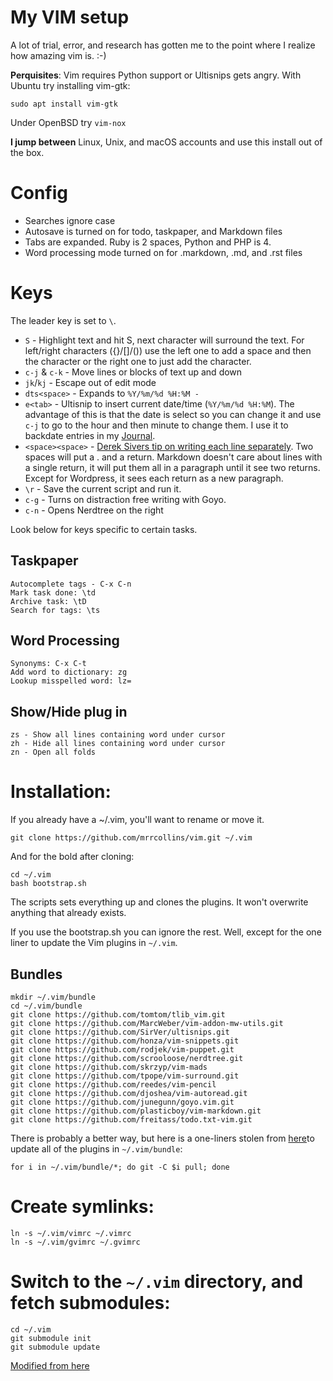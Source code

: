 # My VIM setup

A lot of trial, error, and research has gotten me to the point where I realize how amazing vim is. :-)

**Perquisites**: Vim requires Python support or Ultisnips gets angry. With Ubuntu try installing vim-gtk:

    sudo apt install vim-gtk

Under OpenBSD try `vim-nox`

**I jump between** Linux, Unix, and macOS accounts and use this install out of the box. 

# Config

* Searches ignore case
* Autosave is turned on for todo, taskpaper, and Markdown files
* Tabs are expanded. Ruby is 2 spaces, Python and PHP is 4.
* Word processing mode turned on for .markdown, .md, and .rst files

# Keys

The leader key is set to `\`.

* `S` - Highlight text and hit S, next character will surround the text. For left/right characters ({}/[]/()) use the left one to add a space and then the character or the right one to just add the character.
* `c-j` & `c-k` - Move lines or blocks of text up and down
* `jk`/`kj` - Escape out of edit mode
* `dts<space>` - Expands to `%Y/%m/%d %H:%M - `
* `e<tab>` - Ultisnip to insert current date/time (`%Y/%m/%d %H:%M`). The advantage of this is that the date is select so you can change it and use `c-j` to go to the hour and then minute to change them. I use it to backdate entries in my [Journal](https://www.gozgeek.com/posts/2021/2021-05-21-journal-my-plain-text-journey-part-iv/).
* `<space><space>` - [Derek Sivers tip on writing each line separately](https://sive.rs/1s). Two spaces will put a . and a return. Markdown doesn't care about lines with a single return, it will put them all in a paragraph until it see two returns. Except for Wordpress, it sees each return as a new paragraph.
* `\r` - Save the current script and run it.
* `c-g` - Turns on distraction free writing with Goyo.
* `c-n` - Opens Nerdtree on the right

Look below for keys specific to certain tasks.

## Taskpaper

	Autocomplete tags - C-x C-n
	Mark task done: \td
	Archive task: \tD
	Search for tags: \ts

## Word Processing

	Synonyms: C-x C-t
	Add word to dictionary: zg
	Lookup misspelled word: lz=

## Show/Hide plug in

	zs - Show all lines containing word under cursor 
    zh - Hide all lines containing word under cursor 
	zn - Open all folds

# Installation:

If you already have a ~/.vim, you'll want to rename or move it.

    git clone https://github.com/mrrcollins/vim.git ~/.vim

And for the bold after cloning:

    cd ~/.vim
    bash bootstrap.sh

The scripts sets everything up and clones the plugins. It won't overwrite anything that already exists.

If you use the bootstrap.sh you can ignore the rest. Well, except for the one liner to update the Vim plugins in `~/.vim`.

## Bundles

    mkdir ~/.vim/bundle
	cd ~/.vim/bundle
    git clone https://github.com/tomtom/tlib_vim.git
    git clone https://github.com/MarcWeber/vim-addon-mw-utils.git
    git clone https://github.com/SirVer/ultisnips.git
    git clone https://github.com/honza/vim-snippets.git
    git clone https://github.com/rodjek/vim-puppet.git
    git clone https://github.com/scrooloose/nerdtree.git
	git clone https://github.com/skrzyp/vim-mads
	git clone https://github.com/tpope/vim-surround.git
    git clone https://github.com/reedes/vim-pencil
    git clone https://github.com/djoshea/vim-autoread.git
    git clone https://github.com/junegunn/goyo.vim.git
    git clone https://github.com/plasticboy/vim-markdown.git
    git clone https://github.com/freitass/todo.txt-vim.git

There is probably a better way, but here is a one-liners stolen from [here](https://coderwall.com/p/rffwva/update-your-vim-pathogen-plugins)to update all of the plugins in `~/.vim/bundle`: 

    for i in ~/.vim/bundle/*; do git -C $i pull; done

# Create symlinks:

    ln -s ~/.vim/vimrc ~/.vimrc
    ln -s ~/.vim/gvimrc ~/.gvimrc

# Switch to the `~/.vim` directory, and fetch submodules:

    cd ~/.vim
    git submodule init
    git submodule update

[Modified from here](http://vimcasts.org/episodes/synchronizing-plugins-with-git-submodules-and-pathogen/)

